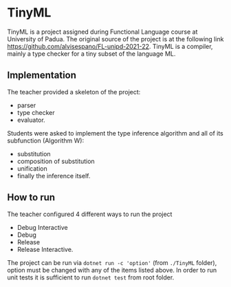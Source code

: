 # TinyML

TinyML is a project assigned during Functional Language course at University of Padua.
The original source of the project is at the following link <https://github.com/alvisespano/FL-unipd-2021-22>. 
TinyML is a compiler, mainly a type checker for a tiny subset of the language ML.

## Implementation

The teacher provided a skeleton of the project: 

 - parser
 - type checker
 - evaluator.
 
 Students were asked to implement the type inference algorithm and all of its subfunction (Algorithm W):
 
  - substitution
  - composition of substitution
  - unification
  - finally the inference itself.

## How to run

The teacher configured 4 different ways to run the project

 - Debug Interactive
 - Debug
 - Release
 - Release Interactive.

The project can be run via `dotnet run -c 'option'` (from `./TinyML` folder), option must be changed with any of the items listed above.
In order to run unit tests it is sufficient to run `dotnet test` from root folder.
